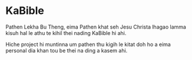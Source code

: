 # KaBible
Pathen Lekha Bu Theng, eima Pathen khat seh Jesu Christa lhagao lamma kisuh hal le athu te kihil thei nading KaBible hi ahi.

Hiche project hi muntinna um pathen thu kigih le kitat doh ho a eima personal dia khan tou be thei na ding a kasem ahi.
